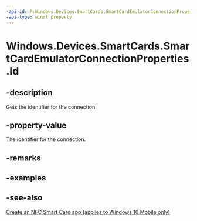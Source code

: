 ```yaml
---
-api-id: P:Windows.Devices.SmartCards.SmartCardEmulatorConnectionProperties.Id
-api-type: winrt property
---
```


<!-- Property syntax
public System.Guid Id { get; }
-->

# Windows.Devices.SmartCards.SmartCardEmulatorConnectionProperties.Id

## -description
Gets the identifier for the connection.

## -property-value
The identifier for the connection.

## -remarks

## -examples

## -see-also
[Create an NFC Smart Card app (applies to Windows 10 Mobile only)](/windows/uwp/devices-sensors/host-card-emulation)
